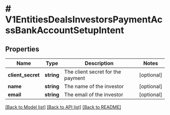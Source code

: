 # # V1EntitiesDealsInvestorsPaymentAcssBankAccountSetupIntent

## Properties

Name | Type | Description | Notes
------------ | ------------- | ------------- | -------------
**client_secret** | **string** | The client secret for the payment | [optional]
**name** | **string** | The name of the investor | [optional]
**email** | **string** | The email of the investor | [optional]

[[Back to Model list]](../../README.md#models) [[Back to API list]](../../README.md#endpoints) [[Back to README]](../../README.md)
